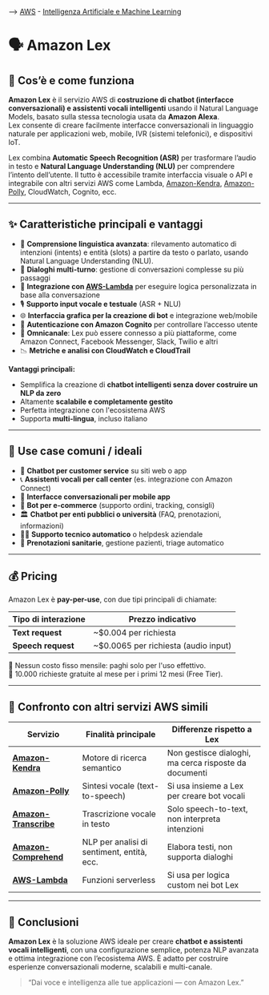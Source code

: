 --> [AWS](AWS.md)  -  [Intelligenza Artificiale e Machine Learning](Intelligenza-artificiale-Machine-Learning-e-Analytics.md)
# 🗣️ Amazon Lex

## 🤖 Cos’è e come funziona

**Amazon Lex** è il servizio AWS di **costruzione di chatbot (interfacce conversazionali) e assistenti vocali intelligenti** usando il Natural Language Models, basato sulla stessa tecnologia usata da **Amazon Alexa**.  
Lex consente di creare facilmente interfacce conversazionali in linguaggio naturale per applicazioni web, mobile, IVR (sistemi telefonici), e dispositivi IoT.

Lex combina **Automatic Speech Recognition (ASR)** per trasformare l’audio in testo e **Natural Language Understanding (NLU)** per comprendere l’intento dell’utente. Il tutto è accessibile tramite interfaccia visuale o API e integrabile con altri servizi AWS come Lambda, [Amazon-Kendra](Amazon-Kendra.md), [Amazon-Polly](Amazon-Polly.md), CloudWatch, Cognito, ecc.

---

## ✨ Caratteristiche principali e vantaggi

- 🧠 **Comprensione linguistica avanzata**: rilevamento automatico di intenzioni (intents) e entità (slots) a partire da testo o parlato, usando Natural Language Understanding (NLU).
- 🔁 **Dialoghi multi-turno**: gestione di conversazioni complesse su più passaggi
- 🔄 **Integrazione con [AWS-Lambda](AWS-Lambda.md)** per eseguire logica personalizzata in base alla conversazione
- 🎙️ **Supporto input vocale e testuale** (ASR + NLU)
- 🌐 **Interfaccia grafica per la creazione di bot** e integrazione web/mobile
- 🔐 **Autenticazione con Amazon Cognito** per controllare l’accesso utente
- 💬 **Omnicanale**: Lex può essere connesso a più piattaforme, come Amazon Connect, Facebook Messenger, Slack, Twilio e altri
- 📉 **Metriche e analisi con CloudWatch e CloudTrail**

**Vantaggi principali:**
- Semplifica la creazione di **chatbot intelligenti senza dover costruire un NLP da zero**
- Altamente **scalabile e completamente gestito**
- Perfetta integrazione con l'ecosistema AWS
- Supporta **multi-lingua**, incluso italiano

---

## 🚀 Use case comuni / ideali

- 🤖 **Chatbot per customer service** su siti web o app
- 📞 **Assistenti vocali per call center** (es. integrazione con Amazon Connect)
- 📱 **Interfacce conversazionali per mobile app**
- 🛒 **Bot per e-commerce** (supporto ordini, tracking, consigli)
- 🏛️ **Chatbot per enti pubblici o università** (FAQ, prenotazioni, informazioni)
- 🧑‍💻 **Supporto tecnico automatico** o helpdesk aziendale
- 🏥 **Prenotazioni sanitarie**, gestione pazienti, triage automatico

---

## 💰 Pricing

Amazon Lex è **pay-per-use**, con due tipi principali di chiamate:

| Tipo di interazione   | Prezzo indicativo                       |
|-----------------------|------------------------------------------|
| **Text request**      | ~$0.004 per richiesta                    |
| **Speech request**    | ~$0.0065 per richiesta (audio input)     |

🔹 Nessun costo fisso mensile: paghi solo per l'uso effettivo.  
🔹 10.000 richieste gratuite al mese per i primi 12 mesi (Free Tier).

---

## 🔄 Confronto con altri servizi AWS simili

| Servizio               | Finalità principale                            | Differenze rispetto a Lex                                     |
|------------------------|-------------------------------------------------|---------------------------------------------------------------|
| **[Amazon-Kendra](Amazon-Kendra.md)**      | Motore di ricerca semantico                    | Non gestisce dialoghi, ma cerca risposte da documenti         |
| **[Amazon-Polly](Amazon-Polly.md)**       | Sintesi vocale (text-to-speech)                | Si usa insieme a Lex per creare bot vocali                    |
| **[Amazon-Transcribe](Amazon-Transcribe.md)**  | Trascrizione vocale in testo                   | Solo speech-to-text, non interpreta intenzioni                |
| **[Amazon-Comprehend](Amazon-Comprehend.md)**  | NLP per analisi di sentiment, entità, ecc.     | Elabora testi, non supporta dialoghi                          |
| **[AWS-Lambda](AWS-Lambda.md)**         | Funzioni serverless                            | Si usa per logica custom nei bot Lex                          |

---

## 📌 Conclusioni

**Amazon Lex** è la soluzione AWS ideale per creare **chatbot e assistenti vocali intelligenti**, con una configurazione semplice, potenza NLP avanzata e ottima integrazione con l’ecosistema AWS. È adatto per costruire esperienze conversazionali moderne, scalabili e multi-canale.

> “Dai voce e intelligenza alle tue applicazioni — con Amazon Lex.”
